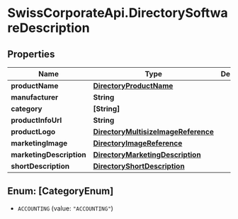 # SwissCorporateApi.DirectorySoftwareDescription

## Properties
Name | Type | Description | Notes
------------ | ------------- | ------------- | -------------
**productName** | [**DirectoryProductName**](DirectoryProductName.md) |  | 
**manufacturer** | **String** |  | 
**category** | **[String]** |  | 
**productInfoUrl** | **String** |  | 
**productLogo** | [**DirectoryMultisizeImageReference**](DirectoryMultisizeImageReference.md) |  | 
**marketingImage** | [**DirectoryImageReference**](DirectoryImageReference.md) |  | [optional] 
**marketingDescription** | [**DirectoryMarketingDescription**](DirectoryMarketingDescription.md) |  | 
**shortDescription** | [**DirectoryShortDescription**](DirectoryShortDescription.md) |  | 


<a name="[CategoryEnum]"></a>
## Enum: [CategoryEnum]


* `ACCOUNTING` (value: `"ACCOUNTING"`)




